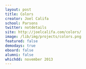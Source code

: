 ```yaml
---
layout: post
title: Colors
creator: Joel Califa
school: Parsons
twitter: notdetails
site: http://joelcalifa.com/colors/
image: /lib/img/projects/colors.png
featured: false
demodays: true
eboard: false
alumni: false
whichdd: november 2013
---
```

